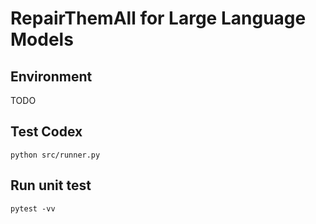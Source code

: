 # RepairThemAll for Large Language Models

## Environment
TODO

## Test Codex
`python src/runner.py`

## Run unit test
`pytest -vv`
